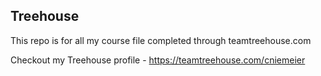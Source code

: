 ## Treehouse

This repo is for all my course file completed through teamtreehouse.com

Checkout my Treehouse profile - https://teamtreehouse.com/cniemeier